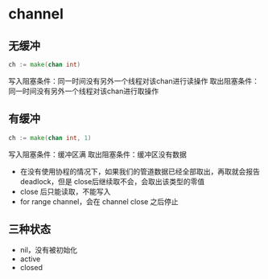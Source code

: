 # channel

## 无缓冲
```go
ch := make(chan int)
```
写入阻塞条件：同一时间没有另外一个线程对该chan进行读操作
取出阻塞条件：同一时间没有另外一个线程对该chan进行取操作

## 有缓冲
```go
ch := make(chan int, 1)
```
写入阻塞条件：缓冲区满
取出阻塞条件：缓冲区没有数据
 
- 在没有使用协程的情况下，如果我们的管道数据已经全部取出，再取就会报告 deadlock，但是 close后继续取不会，会取出该类型的零值  
- close 后只能读取，不能写入
- for range channel，会在 channel close 之后停止

## 三种状态
- nil，没有被初始化
- active
- closed
